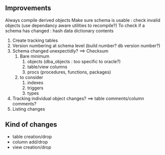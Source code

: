## Improvements

Always compile derived objects
Make sure schema is usable : check invalid objects (use dependancy aware utilities to recompile?)
To check if a schema has changed : hash data dictionary contents

1. Create tracking tables 
1. Version numbering at schema level (build number? db version number?)
1. Schema changed unexpectidly? ==> Checksum
    1. Bare minimum
        1. objects (dba_objects : too specific to oracle?)
        1. table/view columns
        1. procs (procedures, functions, packages)
    1. to consider
        1. indexes
        1. triggers
        1. types
1. Tracking individual object changes? ==> table comments/column comments?
1. Listing changes


## Kind of changes

* table creation/drop
* column add/drop
* view creation/drop

